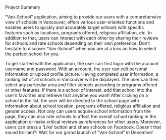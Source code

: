 Project Summary

“Van-School” application, aiming to provide our users with a comprehensive view of schools in Vancouver, offers various user-oriented functions and enables users to quickly and accurately target schools with specific features such as locations, programs offered, religious affiliation, etc. In addition to that, users can interact with each other by sharing their reviews for schools and rate schools depending on their own preference. Don’t hesitate to discover “Van-School” when you are at a loss on how to select the perfect school for you.
 
  To get started with the application, the user can first login with the account username and password. With an account, the user can edit personal information or upload profile picture. Having completed user information, a ranking list of all schools in Vancouver will be displayed. The user can then select any particular area and filter schools according to programs offered or other features. If there is a school of interest, add that school into the user’s favorites and retrieve that anytime you want! After clicking on a school in the list, the user will be directed to the school page with information about school location, programs offered, religious affiliation and gender access. Not only can users acquire school information from the page, they can also rate schools to affect the overall school ranking in the application or make critical reviews as references for other users. Moreover, users can press a ‘Like’ button and share schools on Facebook. Doesn’t that sound brilliant?! Wait for our grand launch of “Van-School“ in December!
